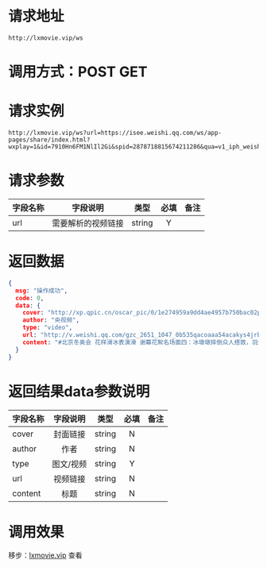 
# 请求地址

```
http://lxmovie.vip/ws
```

# 调用方式：POST GET

# 请求实例

```
http://lxmovie.vip/ws?url=https://isee.weishi.qq.com/ws/app-pages/share/index.html?wxplay=1&id=7910Hn6FM1NlIl2Gi&spid=2878718815674211286&qua=v1_iph_weishi_8.58.0_665_app_a&chid=100081014&pkg=3670&attach=cp_reserves3_1000370011
```

# 请求参数

|字段名称       |字段说明         |类型            |必填            |备注     |
| -------------|:--------------:|:--------------:|:--------------:| ------:|
|url|需要解析的视频链接|string|Y||

# 返回数据

```json
{
  msg: "操作成功",
  code: 0,
  data: {
    cover: "http://xp.qpic.cn/oscar_pic/0/1e274959a9dd4ae4957b750bac02pict/0",
    author: "央视频",
    type: "video",
    url: "http://v.weishi.qq.com/gzc_2651_1047_0b535qacoaaa54acakys4jrbp3aee7waaj2a.f70.mp4?dis_k=8369fb1ad30139cc281674647d30db77&dis_t=1645436230&fromtag=0&personid=h5&pver=1.0.0&wsadapt=h5_0221173710_393635000_196464653_0_0_0_27_2_0_0_0_0_0&qua=v1_ht5_qz_3.0.0_001_idc_new&wsadapt=h5_0221173710_393635000_196464653_0_0_0_27_0_0_0_0_0_0&qua=v1_ht5_qz_3.0.0_001_idc_new",
    content: "#北京冬奥会 花样滑冰表演滑 谢幕花絮名场面四：冰墩墩摔倒众人搭救，羽生结弦第一个冲上去，然而金博洋……#来央视频看冬奥"
  }
}
```

# 返回结果data参数说明

|字段名称       |字段说明         |类型            |必填            |备注     |
| -------------|:--------------:|:--------------:|:--------------:| ------:|
|cover|封面链接|string|N||
|author|作者|string|N||
|type|图文/视频|string|Y||
|url|视频链接|string|N||
|content|标题|string|N||


# 调用效果

移步：[lxmovie.vip](lxmovie.vip) 查看




